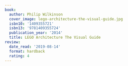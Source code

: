 ```yaml
---
book:
  author: Philip Wilkinson
  cover_image: lego-architecture-the-visual-guide.jpg
  isbn10: '1409355721'
  isbn13: '9781409355724'
  publication_year: '2014'
  title: LEGO Architecture The Visual Guide
review:
  date_read: '2019-08-14'
  format: hardback
  rating: 4
---
```

